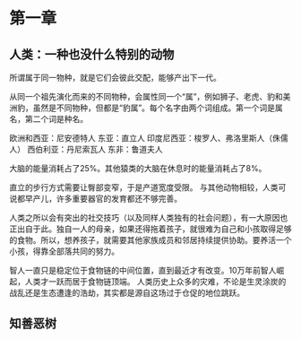 # 第一章
## 人类：一种也没什么特别的动物
所谓属于同一物种，就是它们会彼此交配，能够产出下一代。

从同一个祖先演化而来的不同物种，会属性同一个“属”，例如狮子、老虎、豹和美洲豹，虽然是不同物种，但都是“豹属”。每个名字由两个词组成。第一个词是属名，第二个词是种名。

欧洲和西亚：尼安德特人
东亚：直立人
印度尼西亚：梭罗人、弗洛里斯人（侏儒人）
西伯利亚：丹尼索瓦人
东非：鲁道夫人

大脑的能量消耗占了25%。其他猿类的大脑在休息时的能量消耗占了8%。

直立的步行方式需要让臀部变窄，于是产道宽度受限。
与其他动物相较，人类可说都早产儿，许多重要器官的发育都还不够完善。

人类之所以会有突出的社交技巧（以及同样人类独有的社会问题），有一大原因也正出自于此。独自一人的母亲，如果还得拖着孩子，就很难为自己和小孩取得足够的食物。所以，想养孩子，就需要其他家族成员和邻居持续提供协助。要养活一个小孩，得靠全部落共同的努力。

智人一直只是稳定位于食物链的中间位置，直到最近才有改变。10万年前智人崛起，人类才一跃而居于食物链顶端。
人类历史上众多的灾难，不论是生灵涂炭的战乱还是生态遭逢的浩劫，其实都是源自这场过于仓促的地位跳跃。

## 知善恶树
